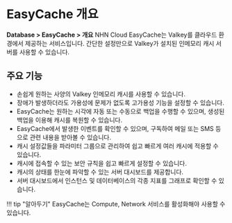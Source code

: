 # EasyCache 개요
**Database > EasyCache > 개요**
NHN Cloud EasyCache는 Valkey를 클라우드 환경에서 제공하는 서비스입니다. 간단한 설정만으로 Valkey가 설치된 인메모리 캐시 서버를 사용할 수 있습니다.

## 주요 기능
- 손쉽게 원하는 사양의 Valkey 인메모리 캐시를 사용할 수 있습니다.
- 장애가 발생하더라도 가용성에 문제가 없도록 고가용성 기능을 설정할 수 있습니다.
- EasyCache는 원하는 시각에 자동 또는 수동으로 백업을 수행할 수 있으며, 생성된 백업을 이용해 캐시를 복원할 수 있습니다.
- EasyCache에서 발생한 이벤트를 확인할 수 있으며, 구독하여 메일 또는 SMS 등으로 관련 내용을 받아볼 수 있습니다.
- 캐시 설정값들을 파라미터 그룹으로 관리하여 쉽고 빠르게 여러 캐시에 적용할 수 있습니다.
- 캐시에 접속할 수 있는 보안 규칙을 쉽고 빠르게 설정할 수 있습니다.
- 캐시의 상태를 한눈에 파악할 수 있는 서버 대시보드를 제공합니다.
- 서버 대시보드에서 인스턴스 및 데이터베이스의 각종 지표를 그래프로 확인할 수 있습니다.

!!! tip "알아두기"
    EasyCache는 Compute, Network 서비스를 활성화해야 사용할 수 있습니다.